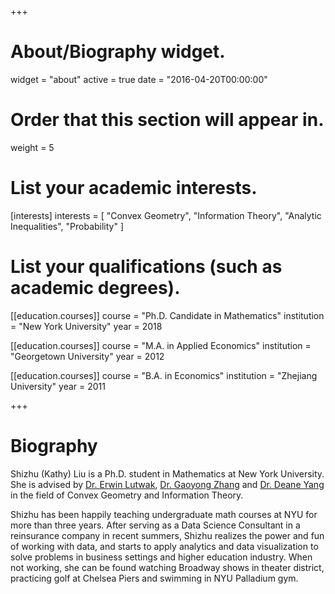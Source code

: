 +++
# About/Biography widget.
widget = "about"
active = true
date = "2016-04-20T00:00:00"

# Order that this section will appear in.
weight = 5

# List your academic interests.
[interests]
  interests = [
    "Convex Geometry",
    "Information Theory",
    "Analytic Inequalities",
    "Probability"
  ]

# List your qualifications (such as academic degrees).
[[education.courses]]
  course = "Ph.D. Candidate in Mathematics"
  institution = "New York University"
  year = 2018

[[education.courses]]
  course = "M.A. in Applied Economics"
  institution = "Georgetown University"
  year = 2012

[[education.courses]]
  course = "B.A. in Economics"
  institution = "Zhejiang University"
  year = 2011

+++

# Biography

Shizhu (Kathy) Liu is a Ph.D. student in Mathematics at New York University. She is advised by [Dr. Erwin Lutwak](https://cims.nyu.edu/people/profiles/LUTWAK_Erwin.html), [Dr. Gaoyong Zhang](https://cims.nyu.edu/~gaoyong/) and [Dr. Deane Yang](https://cims.nyu.edu/~yangd/) in the field of Convex Geometry and Information Theory. 

Shizhu has been happily teaching undergraduate math courses at NYU for more than three years. After serving as a Data Science Consultant in a reinsurance company in recent summers, Shizhu realizes the power and fun of working with data, and starts to apply analytics and data visualization to solve problems in business settings and higher education industry. When not working, she can be found watching Broadway shows in theater district, practicing golf at Chelsea Piers and swimming in NYU Palladium gym. 
